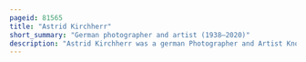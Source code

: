 ```yaml
---
pageid: 81565
title: "Astrid Kirchherr"
short_summary: "German photographer and artist (1938–2020)"
description: "Astrid Kirchherr was a german Photographer and Artist Known for her Association with the Beatles and for her Photographs of the Band's original Members john lennon Paul Mccartney George Harrison Stuart Sutcliffe and pete best in their early Days in Hamburg."
---
```

